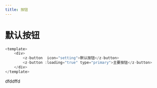 ```yaml
---
title: 按钮
---
```


# 默认按钮

<ClientOnly>
<ButtonDemo></ButtonDemo>
</ClientOnly>

```javascript
<template>
    <div>
        <z-button  icon="setting">默认按钮</z-button>
        <z-button :loading="true" type="primary">主要按钮</z-button>
    </div>
</template>
```

dfddffd